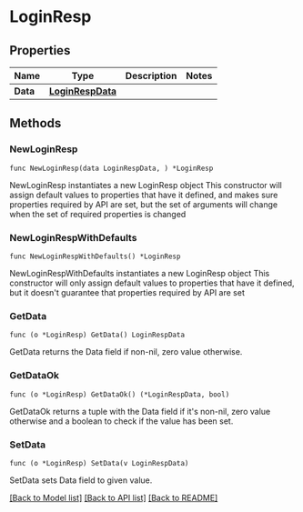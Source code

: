 # LoginResp

## Properties

Name | Type | Description | Notes
------------ | ------------- | ------------- | -------------
**Data** | [**LoginRespData**](LoginRespData.md) |  | 

## Methods

### NewLoginResp

`func NewLoginResp(data LoginRespData, ) *LoginResp`

NewLoginResp instantiates a new LoginResp object
This constructor will assign default values to properties that have it defined,
and makes sure properties required by API are set, but the set of arguments
will change when the set of required properties is changed

### NewLoginRespWithDefaults

`func NewLoginRespWithDefaults() *LoginResp`

NewLoginRespWithDefaults instantiates a new LoginResp object
This constructor will only assign default values to properties that have it defined,
but it doesn't guarantee that properties required by API are set

### GetData

`func (o *LoginResp) GetData() LoginRespData`

GetData returns the Data field if non-nil, zero value otherwise.

### GetDataOk

`func (o *LoginResp) GetDataOk() (*LoginRespData, bool)`

GetDataOk returns a tuple with the Data field if it's non-nil, zero value otherwise
and a boolean to check if the value has been set.

### SetData

`func (o *LoginResp) SetData(v LoginRespData)`

SetData sets Data field to given value.



[[Back to Model list]](../README.md#documentation-for-models) [[Back to API list]](../README.md#documentation-for-api-endpoints) [[Back to README]](../README.md)


